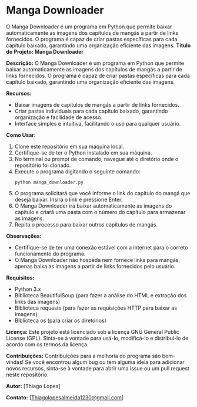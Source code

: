 # Manga Downloader
O Manga Downloader é um programa em Python que permite baixar automaticamente as imagens dos capítulos de mangás a partir de links fornecidos. O programa é capaz de criar pastas específicas para cada capítulo baixado, garantindo uma organização eficiente das imagens.
**Título do Projeto: Manga Downloader**

**Descrição:**
O Manga Downloader é um programa em Python que permite baixar automaticamente as imagens dos capítulos de mangás a partir de links fornecidos. O programa é capaz de criar pastas específicas para cada capítulo baixado, garantindo uma organização eficiente das imagens.

**Recursos:**
- Baixar imagens de capítulos de mangás a partir de links fornecidos.
- Criar pastas individuais para cada capítulo baixado, garantindo organização e facilidade de acesso.
- Interface simples e intuitiva, facilitando o uso para qualquer usuário.

**Como Usar:**
1. Clone este repositório em sua máquina local.
2. Certifique-se de ter o Python instalado em sua máquina.
3. No terminal ou prompt de comando, navegue até o diretório onde o repositório foi clonado.
4. Execute o programa digitando o seguinte comando:
   ```
   python manga_downloader.py
   ```
5. O programa solicitará que você informe o link do capítulo do mangá que deseja baixar. Insira o link e pressione Enter.
6. O Manga Downloader irá baixar automaticamente as imagens do capítulo e criará uma pasta com o número do capítulo para armazenar as imagens.
7. Repita o processo para baixar outros capítulos de mangás.

**Observações:**
- Certifique-se de ter uma conexão estável com a internet para o correto funcionamento do programa.
- O Manga Downloader não hospeda nem fornece links para mangás, apenas baixa as imagens a partir de links fornecidos pelo usuário.

**Requisitos:**
- Python 3.x
- Biblioteca BeautifulSoup (para fazer a análise do HTML e extração dos links das imagens)
- Biblioteca requests (para fazer as requisições HTTP para baixar as imagens)
- Biblioteca os (para criar os diretórios)

**Licença:**
Este projeto está licenciado sob a licença GNU General Public License (GPL). Sinta-se à vontade para usá-lo, modificá-lo e distribuí-lo de acordo com os termos da licença.

**Contribuições:**
Contribuições para a melhoria do programa são bem-vindas! Se você encontrou algum bug ou tem alguma ideia para adicionar novos recursos, sinta-se à vontade para abrir uma issue ou um pull request neste repositório.

**Autor:**
[Thiago Lopes]

**Contato:**
[Thiagolopesalmeida1230@gmail.com]
